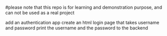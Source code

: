 #please note that this repo is for learning and demonstration purpose, and can not be used as a real project 

add an authentication app
create an html login page that takes username and password
print the username and the password to the backend
